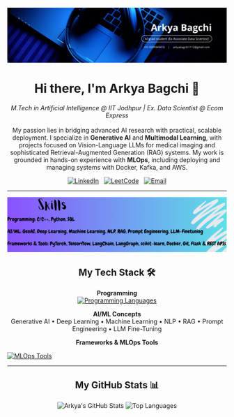 <p align="center">
  <img src="./profile_banner.png" alt="Arkya Jyoti Bagchi Banner">
</p>

<h1 align="center">Hi there, I'm Arkya Bagchi 👋</h1>
<p align="center">
  <em>M.Tech in Artificial Intelligence @ IIT Jodhpur | Ex. Data Scientist @ Ecom Express</em>
  <br><br>
  My passion lies in bridging advanced AI research with practical, scalable deployment. I specialize in <b>Generative AI</b> and <b>Multimodal Learning</b>, with projects focused on Vision-Language LLMs for medical imaging and sophisticated Retrieval-Augmented Generation (RAG) systems. My work is grounded in hands-on experience with <b>MLOps</b>, including deploying and managing systems with Docker, Kafka, and AWS.
</p>

<p align="center">
  <a href="https://www.linkedin.com/in/arkya-bagchi-11018461/"><img src="https://img.shields.io/badge/LinkedIn-0077B5?style=for-the-badge&logo=linkedin&logoColor=white" alt="LinkedIn"></a> &nbsp;
  <a href="https://leetcode.com/u/arkya/"><img src="https://img.shields.io/badge/LeetCode-FFA116?style=for-the-badge&logo=leetcode&logoColor=black" alt="LeetCode"></a> &nbsp;
  <a href="mailto:arkyabagchi1112@gmail.com"><img src="https://img.shields.io/badge/Email-D14836?style=for-the-badge&logo=gmail&logoColor=white" alt="Email"></a>
</p>

<hr>

<p align="center">
  <img src="./skils.png" alt="My Skills">
</p>

<h2 align="center">My Tech Stack 🛠️</h2>

<p align="center">
  <b>Programming</b><br>
  <a href="#"><img src="https://skillicons.dev/icons?i=c,cpp,python,sql" alt="Programming Languages"></a>
</p>

<p align="center">
  <b>AI/ML Concepts</b><br>
  Generative AI • Deep Learning • Machine Learning • NLP • RAG • Prompt Engineering • LLM Fine-Tuning
</p>

<p align="center">
  <b>Frameworks & MLOps Tools</b><br>

  <a href="#"><img src="https://skillicons.dev/icons?i=pytorch,docker,kubernetes,kafka,flink,prometheus,grafana,git,aws,fastapi,gcp" alt="MLOps Tools"></a>
</p>

<hr>

<h2 align="center">My GitHub Stats 📊</h2>
<p align="center">
  <img src="https://github-readme-stats.vercel.app/api?username=arkya-art&show_icons=true&theme=tokyonight&count_private=true&hide_border=true" alt="Arkya's GitHub Stats">
  <img src="https://github-readme-stats.vercel.app/api/top-langs/?username=arkya-art&layout=compact&theme=tokyonight&hide_border=true" alt="Top Languages">
</p>